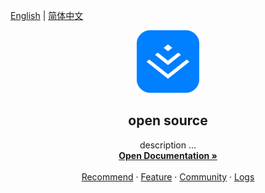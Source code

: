 <a href="./README_EN.md">English</a> |
<a href="./README.md">简体中文</a>

<p align="center">
  <a href="#">
    <img src="./logo.png" alt="juejin logo" width="100" height="100">
  </a>
</p>

<h2 align="center">open source</h2>

<p align="center">
  description ...
  <br>
  <a href="#"><strong>Open Documentation »</strong></a>
  <br>
  <br>
  <a href="#">Recommend</a>
  ·
  <a href="#">Feature</a>
  ·
  <a href="#">Community</a>
  ·
  <a href="#">Logs</a>
</p>
